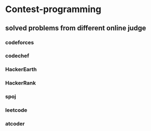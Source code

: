 # Contest-programming
## solved problems from different online judge
### codeforces
### codechef
### HackerEarth
### HackerRank
### spoj
### leetcode
### atcoder
